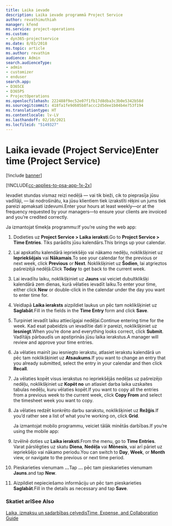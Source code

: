 ```yaml
---
title: Laika ievade
description: Laika ievade programmā Project Service
author: revathimuthiah
manager: kfend
ms.service: project-operations
ms.custom:
- dyn365-projectservice
ms.date: 8/03/2018
ms.topic: article
ms.author: revathim
audience: Admin
search.audienceType:
- admin
- customizer
- enduser
search.app:
- D365CE
- D365PS
- ProjectOperations
ms.openlocfilehash: 222488f9ec52e07f1fb17d8dba3c3b0e5342b58d
ms.sourcegitcommit: 418fa1fe9d605b8faccc2d5dee1b04b4e753f194
ms.translationtype: HT
ms.contentlocale: lv-LV
ms.lasthandoff: 02/10/2021
ms.locfileid: "5149327"
---
```

# <a name="enter-time-project-service"></a><span data-ttu-id="9bbe8-103">Laika ievade (Project Service)</span><span class="sxs-lookup"><span data-stu-id="9bbe8-103">Enter time (Project Service)</span></span>

[!include [banner](../includes/psa-now-project-operations.md)]

[!INCLUDE[cc-applies-to-psa-app-1x-2x](../includes/cc-applies-to-psa-app-1x-2x.md)]

<span data-ttu-id="9bbe8-104">Ievadiet stundas vismaz reizi nedēļā — vai tik bieži, cik to pieprasīja jūsu vadītāji, — lai nodrošinātu, ka jūsu klientiem tiek izrakstīti rēķini un jums tiek pareizi apmaksati izdevumi.</span><span class="sxs-lookup"><span data-stu-id="9bbe8-104">Enter your hours at least weekly—or at the frequency requested by your managers—to ensure your clients are invoiced and you’re credited correctly.</span></span>  
  
 <span data-ttu-id="9bbe8-105">Ja izmantojat tīmekļa programmu:</span><span class="sxs-lookup"><span data-stu-id="9bbe8-105">If you’re using the web app:</span></span>  
  
1. <span data-ttu-id="9bbe8-106">Dodieties uz **Project Service > Laika ieraksti**.</span><span class="sxs-lookup"><span data-stu-id="9bbe8-106">Go to **Project Service > Time Entries**.</span></span> <span data-ttu-id="9bbe8-107">Tiks parādīts jūsu kalendārs.</span><span class="sxs-lookup"><span data-stu-id="9bbe8-107">This brings up your calendar.</span></span>  
  
2. <span data-ttu-id="9bbe8-108">Lai apskatītu kalendārā iepriekšējo vai nākamo nedēļu, noklikšķiniet uz **Iepriekšējais** vai **Nākamais**.</span><span class="sxs-lookup"><span data-stu-id="9bbe8-108">To see your calendar for the previous or next week, click **Previous** or **Next**.</span></span> <span data-ttu-id="9bbe8-109">Noklikšķiniet uz **Šodien**, lai atgrieztos pašreizējā nedēļā.</span><span class="sxs-lookup"><span data-stu-id="9bbe8-109">Click **Today** to get back to the current week.</span></span>  
  
3. <span data-ttu-id="9bbe8-110">Lai ievadītu laiku, noklikšķiniet uz **Jauns** vai veiciet dubultklikšķi kalendārā zem dienas, kurā vēlaties ievadīt laiku.</span><span class="sxs-lookup"><span data-stu-id="9bbe8-110">To enter your time, either click **New** or double-click in the calendar under the day you want to enter time for.</span></span>  
  
4. <span data-ttu-id="9bbe8-111">Veidlapā **Laika ieraksts** aizpildiet laukus un pēc tam noklikšķiniet uz **Saglabāt**.</span><span class="sxs-lookup"><span data-stu-id="9bbe8-111">Fill in the fields in the **Time Entry** form and click **Save**.</span></span>  
  
5. <span data-ttu-id="9bbe8-112">Turpiniet ievadīt laiku attiecīgajai nedēļai.</span><span class="sxs-lookup"><span data-stu-id="9bbe8-112">Continue entering time for the week.</span></span> <span data-ttu-id="9bbe8-113">Kad esat pabeidzis un ievadītie dati ir pareizi, noklikšķiniet uz **Iesniegt**.</span><span class="sxs-lookup"><span data-stu-id="9bbe8-113">When you’re done and everything looks correct, click **Submit**.</span></span> <span data-ttu-id="9bbe8-114">Vadītājs pārbaudīs un apstiprinās jūsu laika ierakstus.</span><span class="sxs-lookup"><span data-stu-id="9bbe8-114">A manager will review and approve your time entries.</span></span>  
  
6. <span data-ttu-id="9bbe8-115">Ja vēlaties mainīt jau iesniegto ierakstu, atlasiet ierakstu kalendārā un pēc tam noklikšķiniet uz **Atsaukums**.</span><span class="sxs-lookup"><span data-stu-id="9bbe8-115">If you want to change an entry that you already submitted, select the entry in your calendar and then click **Recall**.</span></span>  
  
7. <span data-ttu-id="9bbe8-116">Ja vēlaties kopēt visus ierakstus no iepriekšējās nedēļas uz pašreizējo nedēļu, noklikšķiniet uz **Kopēt no** un atlasiet darba laika uzskaites tabulas nedēļu, kuru vēlaties kopēt.</span><span class="sxs-lookup"><span data-stu-id="9bbe8-116">If you want to copy all the entries from a previous week to the current week, click **Copy From** and select the timesheet week you want to copy.</span></span>  
  
8. <span data-ttu-id="9bbe8-117">Ja vēlaties redzēt konkrēto darbu sarakstu, noklikšķiniet uz **Režģis**.</span><span class="sxs-lookup"><span data-stu-id="9bbe8-117">If you’d rather see a list of what you’re working on, click **Grid**.</span></span>  
  
   <span data-ttu-id="9bbe8-118">Ja izmantojat mobilo programmu, veiciet tālāk minētās darbības.</span><span class="sxs-lookup"><span data-stu-id="9bbe8-118">If you’re using the mobile app:</span></span>  
  
9. <span data-ttu-id="9bbe8-119">Izvēlnē doties uz **Laika ieraksti**.</span><span class="sxs-lookup"><span data-stu-id="9bbe8-119">From the menu, go to **Time Entries**.</span></span>     <span data-ttu-id="9bbe8-120">Varat pārslēgties uz skatu **Diena**, **Nedēļa** vai **Mēnesis**, vai arī pāriet uz iepriekšējo vai nākamo periodu.</span><span class="sxs-lookup"><span data-stu-id="9bbe8-120">You can switch to **Day**, **Week**, or **Month** view, or navigate to the previous or next time period.</span></span>  
  
10. <span data-ttu-id="9bbe8-121">Pieskarieties vienumam **…**</span><span class="sxs-lookup"><span data-stu-id="9bbe8-121">Tap **…**</span></span> <span data-ttu-id="9bbe8-122">pēc tam pieskarieties vienumam **Jauns**.</span><span class="sxs-lookup"><span data-stu-id="9bbe8-122">and tap **New**.</span></span>  
  
11. <span data-ttu-id="9bbe8-123">Aizpildiet nepieciešamo informāciju un pēc tam pieskarieties **Saglabāt**.</span><span class="sxs-lookup"><span data-stu-id="9bbe8-123">Fill in the details as necessary and tap **Save**.</span></span>  
  
### <a name="see-also"></a><span data-ttu-id="9bbe8-124">Skatiet arī</span><span class="sxs-lookup"><span data-stu-id="9bbe8-124">See Also</span></span>  
 [<span data-ttu-id="9bbe8-125">Laika, izmaksu un sadarbības ceļvedis</span><span class="sxs-lookup"><span data-stu-id="9bbe8-125">Time, Expense, and Collaboration Guide</span></span>](../psa/time-expense-collaboration-guide.md)
